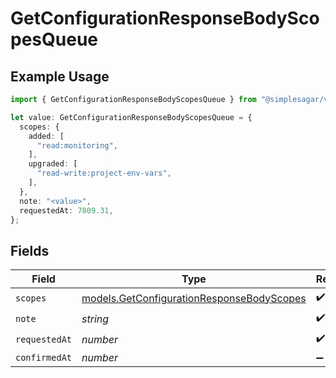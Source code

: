 # GetConfigurationResponseBodyScopesQueue

## Example Usage

```typescript
import { GetConfigurationResponseBodyScopesQueue } from "@simplesagar/vercel/models/getconfigurationop.js";

let value: GetConfigurationResponseBodyScopesQueue = {
  scopes: {
    added: [
      "read:monitoring",
    ],
    upgraded: [
      "read-write:project-env-vars",
    ],
  },
  note: "<value>",
  requestedAt: 7809.31,
};
```

## Fields

| Field                                                                                        | Type                                                                                         | Required                                                                                     | Description                                                                                  |
| -------------------------------------------------------------------------------------------- | -------------------------------------------------------------------------------------------- | -------------------------------------------------------------------------------------------- | -------------------------------------------------------------------------------------------- |
| `scopes`                                                                                     | [models.GetConfigurationResponseBodyScopes](../models/getconfigurationresponsebodyscopes.md) | :heavy_check_mark:                                                                           | N/A                                                                                          |
| `note`                                                                                       | *string*                                                                                     | :heavy_check_mark:                                                                           | N/A                                                                                          |
| `requestedAt`                                                                                | *number*                                                                                     | :heavy_check_mark:                                                                           | N/A                                                                                          |
| `confirmedAt`                                                                                | *number*                                                                                     | :heavy_minus_sign:                                                                           | N/A                                                                                          |